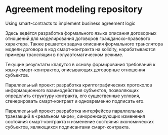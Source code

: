 # Agreement modeling repository
Using smart-contracts to implement business agreement logic

Здесь ведётся разработка формального языка описания договорных отношений для моделирования договоров гражданско-правового характера.
Также решается задача описания формального транслятора модели договора в код смарт-контракта на solidity, нарабатываются примеры трансляции в полуавтоматическом режиме.

Текущие результаты кладутся в основу формирования требований к языку смарт-контрактов, описывающих договорные отношения субъектов.

Параллельный проект: разработка криптографических протоколов информационного взаимодействия субъектов, позволяющих определить структуру контракта, его существенные условия, сгенерировать смарт-контракт и одновременно подписать его.

Параллельный проект: разработка интерфейсов параллельных транзакций в «реальном мире», синхронизирующих изменения состояния смарт-контракта и изменение состояния экономических субъектов, являющихся подписантами смарт-контракта.

